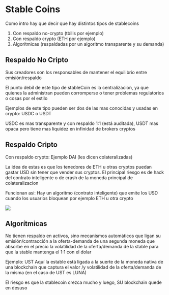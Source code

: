 # Stable Coins

Como intro hay que decir que hay distintos tipos de stablecoins

1. Con respaldo no-crypto (tbills por ejemplo)
2. Con respaldo crypto (ETH por ejemplo)
3. Algorítmicas (respaldadas por un algoritmo transparente y su demanda)

## Respaldo No Cripto

Sus creadores son los responsables de mantener el equilibrio entre emisión/respaldo

El punto debil de este tipo de stableCoin es la centralizacion, ya que quienes la administran pueden corromperse o tener problemas regulatorios o cosas por el estilo

Ejemplos de este tipo pueden ser dos de las mas conocidas y usadas en crypto: USDC o USDT

USDC es mas transparente y con respaldo 1:1 (está auditada), USDT mas opaca pero tiene mas liquidez en infinidad de brokers cryptos

## Respaldo Cripto

Con respaldo crypto: Ejemplo DAI (les dicen colateralizadas)

La idea de estas es que los tenedores de ETH u otras cryptos puedan gastar USD sin tener que vender sus cryptos. El principal riesgo es de hack del contrato inteligente o de crash de la moneda principal de colateralizacion

Funcionan asi: Hay un algoritmo (contrato inteligente) que emite los USD cuando los usuarios bloquean por ejemplo ETH u otra crypto

![](https://pbs.twimg.com/media/FP67s1kWQAMcp8n?format=png&name=360x360)

## Algorítmicas

No tienen respaldo en activos, sino mecanismos automáticos que ligan su emisión/contracción a la oferta-demanda de una segunda moneda que absorbe en el precio la volatilidad de la oferta/demanda de la stable para que la stable mantenga el 1:1 con el dolar

Ejemplo: UST
Aquí la estable está ligada a la suerte de la moneda nativa de una blockchain que captura el valor /y volatilidad de la oferta/demanda de la misma (en el caso de UST es LUNA)

El riesgo es que la stablecoin crezca mucho y luego, SU blockchain quede en desuso

